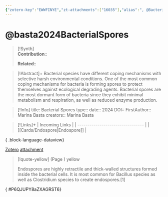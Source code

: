 ```yaml
---
{"zotero-key":"EWWFINYE","zt-attachments":["16035"],"alias":", @Bacterial Spores","keywords":[],"FirstAuthor":"[[ Marina Basta]]","tags":["source/researchpaper"],"dg-publish":true,"permalink":"/sources/basta2024-bacterial-spores/","dgPassFrontmatter":true}
---
```


# @basta2024BacterialSpores

>[!Synth]  
>**Contribution**::  
>  
>**Related**:: 
>  

> [!Abstract]+
> Bacterial species have different coping mechanisms with selective harsh environmental conditions. One of the most common coping mechanisms for bacteria is forming spores to protect themselves against ecological degrading agents. Bacterial spores are the most dormant form of bacteria since they exhibit minimal metabolism and respiration, as well as reduced enzyme production.

> [!Info]
> title: Bacterial Spores
> type:: 
> date:: 2024
> DOI:: 
> FirstAuthor:: Marina Basta
> creators:: Marina Basta

> [!Links]+
>  | Incoming Links                    |
> | --------------------------------- |
> | [[Cards/Endospore\|Endospore]] |
> 
{ .block-language-dataview}


[Zotero](zotero://select/library/items/EWWFINYE) [attachment](file:///Users/nathanmaxwell/Zotero/storage/ZXAGRST6/NBK556071.html)

> [!quote-yellow] (Page ) yellow
> 
> Endospores are highly retractile and thick-walled structures formed inside the bacterial cells. It is most common for Bacillus species as well as Clostridium species to create endospores.[1]
>
{ #P6QJUPY8aZXAGRST6}


